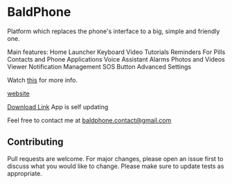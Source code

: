 # BaldPhone
Platform which replaces the phone's interface to a big, simple and friendly one.


Main features:
  Home Launcher
  Keyboard
  Video Tutorials
  Reminders For Pills
  Contacts and Phone Applications
  Voice Assistant
  Alarms
  Photos and Videos Viewer
  Notification Management
  SOS Button
  Advanced Settings

Watch [this](https://www.youtube.com/watch?v=G33E4XQp_Xw) for more info.

[website](https://sites.google.com/view/baldphone)

[Download Link](https://github.com/UriahShaulMandel/BaldPhone/blob/master/apks/app-release.apk?raw=true) 
App is self updating

Feel free to contact me at baldphone.contact@gmail.com

## Contributing
Pull requests are welcome. For major changes, please open an issue first to discuss what you would like to change.
Please make sure to update tests as appropriate.


